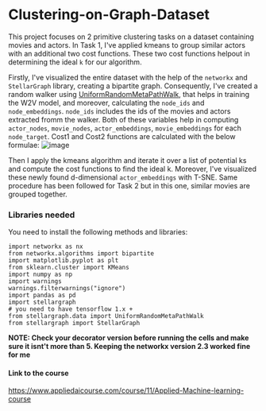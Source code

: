 # Clustering-on-Graph-Dataset

This project focuses on 2 primitive clustering tasks on a dataset containing movies and actors. In Task 1, I've applied kmeans to group similar actors with an additional two cost functions. These two cost functions helpout in determining the ideal ```k``` for our algorithm. 

Firstly, I've visualized the entire dataset with the help of the ```networkx``` and ```StellarGraph``` library, creating a bipartite graph. Consequently, I've created a random walker using [UniformRandomMetaPathWalk](https://stellargraph.readthedocs.io/en/stable/api.html?highlight=UniformRandomMetaPathWalk#stellargraph.data.UniformRandomMetaPathWalk),  that helps in training the W2V model, and moreover, calculating the ```node_ids``` and ```node_embeddings```. ```node_ids``` includes the ids of the movies and actors extracted fromm the walker. Both of these variables help in computing ```actor_nodes```, ```movie_nodes```, ```actor_embeddings```, ```movie_embeddings``` for each ```node_target```. Cost1 and Cost2 functions are calculated with the below formulae: 
![image](https://user-images.githubusercontent.com/64201589/133936606-a794b2b2-54c7-45ee-93a7-95cfc4b8323a.png)
 
Then I apply the kmeans algorithm and iterate it over a list of potential ks and compute the cost functions to find the ideal k. Moreover, I've visualized these newly found d-dimensional ```actor_embeddings``` with T-SNE. Same procedure has been followed for Task 2 but in this one, similar movies are grouped together. 

### Libraries needed
You need to install the following methods and libraries: 
```
import networkx as nx
from networkx.algorithms import bipartite
import matplotlib.pyplot as plt
from sklearn.cluster import KMeans
import numpy as np
import warnings
warnings.filterwarnings("ignore")
import pandas as pd
import stellargraph
# you need to have tensorflow 1.x +
from stellargraph.data import UniformRandomMetaPathWalk
from stellargraph import StellarGraph 
```
**NOTE: Check your decorator version before running the cells and make sure it isnt't more than 5. Keeping the networkx version 2.3 worked fine for me**

#### Link to the course
https://www.appliedaicourse.com/course/11/Applied-Machine-learning-course 

